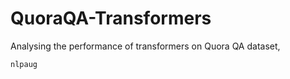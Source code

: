 # QuoraQA-Transformers

 Analysing the performance of transformers on Quora QA dataset,




```
nlpaug
```
